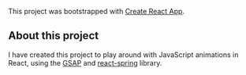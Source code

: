 This project was bootstrapped with [Create React App](https://github.com/facebook/create-react-app).

## About this project

I have created this project to play around with JavaScript animations in React, using the [GSAP](https://greensock.com/gsap/) and [react-spring](https://www.react-spring.io/) library.
